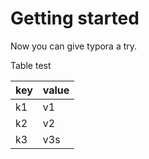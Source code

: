 # Getting started

Now you can give typora a try.

Table test

| key  | value |
| ---- | ----- |
| k1   | v1    |
| k2   | v2    |
| k3   | v3s   |

